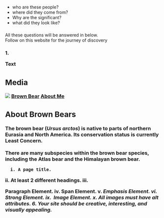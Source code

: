 <!DOCTYPE html>
<html>
<head>
  <title> The Ancient Indo-European Peoples </title>
</head>
<body>
  <ul>
  <li>who are these people?</li>
  <li>where did they come from?</li>
  <li>Why are the significant?</li>
  <li>what did they look like?</li>
  </ul>
  <p><h3></h3> All these questions will be answered in below. 
  <br> Follow on this website for the journey of discovery 
  </p><h3></p>
  <span>1.</span>
  
  <p>Text</p>
<body>
  <nav>
    <div id="media">
    <h2>Media</h2>
    <img src="(https://upload.wikimedia.org/wikipedia/commons/b/b1/Indo-European_migrations.jpg)" />
    <a href="./index.html">Brown Bear</a>
    <a href="./aboutme.html">About Me</a>
  </nav>
</nav>
  <div id="introduction">
    <h2>About Brown Bears</h2>
    <p>The brown bear (<em>Ursus arctos</em>) is native to parts of northern Eurasia and North America. Its conservation status is currently <strong>Least Concern</strong>.<br /><br /> There are many subspecies within the brown bear species, including the
      Atlas bear and the Himalayan brown bear.</p>

      i. A page title.
ii. At least 2 different headings.
iii. <p> Paragraph Element.
iv. <span> Span Element.
v. <em> Emphasis Element.
vi. <strong> Strong Element.
ix. <img> Image Element.
x. All images must have alt attributes.
6. Your site should be creative, interesting, and visually appealing.


</body>
</html>
  
